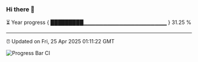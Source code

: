 ### Hi there 👋

⏳ Year progress { █████████▁▁▁▁▁▁▁▁▁▁▁▁▁▁▁▁▁▁▁▁▁ } 31.25 %

---

⏰ Updated on Fri, 25 Apr 2025 01:11:22 GMT

![Progress Bar CI](https://github.com/liununu/liununu/workflows/Progress%20Bar%20CI/badge.svg)
